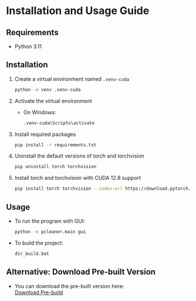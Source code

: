 
# Installation and Usage Guide

## Requirements
- Python 3.11

## Installation
1. Create a virtual environment named `.venv-cuda`
   ```bash
   python -m venv .venv-cuda
   ```

2. Activate the virtual environment
   - On Windows:
     ```bash
     .venv-cuda\Scripts\activate
     ```

3. Install required packages
   ```bash
   pip install -r requirements.txt
   ```

4. Uninstall the default versions of torch and torchvision
   ```bash
   pip uninstall torch torchvision
   ```

5. Install torch and torchvision with CUDA 12.8 support
   ```bash
   pip install torch torchvision --index-url https://download.pytorch.org/whl/cu128
   ```

## Usage
- To run the program with GUI:
  ```bash
  python -m pcleaner.main gui
  ```

- To build the project:
  ```bash
  dir_build.bat
  ```

## Alternative: Download Pre-built Version
- You can download the pre-built version here:  
  [Download Pre-build](https://drive.google.com/file/d/1U9QG9j-FgK2jD4YCGqGq0mYsZw_EeeCt/view?usp=sharing)
